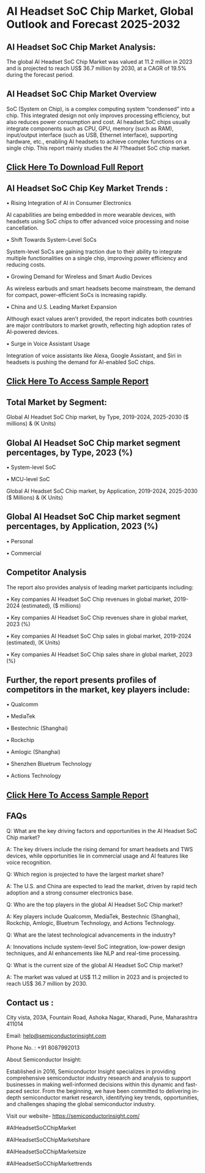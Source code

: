 AI Headset SoC Chip Market, Global Outlook and Forecast 2025-2032
=
AI Headset SoC Chip Market Analysis:
-
The global AI Headset SoC Chip Market was valued at 11.2 million in 2023 and is projected to reach US$ 36.7 million by 2030, at a CAGR of 19.5% during the forecast period.

AI Headset SoC Chip Market Overview
-
SoC (System on Chip), is a complex computing system “condensed” into a chip. This integrated design not only improves processing efficiency, but also reduces power consumption and cost. AI headset SoC chips usually integrate components such as CPU, GPU, memory (such as RAM), input/output interface (such as USB, Ethernet interface), supporting hardware, etc., enabling AI headsets to achieve complex functions on a single chip. This report mainly studies the AI ??headset SoC chip market.

[Click Here To Download Full Report](https://semiconductorinsight.com/report/ai-headset-soc-chip-market/)
-
AI Headset SoC Chip Key Market Trends  :
-
•	Rising Integration of AI in Consumer Electronics

AI capabilities are being embedded in more wearable devices, with headsets using SoC chips to offer advanced voice processing and noise cancellation.

•	Shift Towards System-Level SoCs

System-level SoCs are gaining traction due to their ability to integrate multiple functionalities on a single chip, improving power efficiency and reducing costs.

•	Growing Demand for Wireless and Smart Audio Devices

As wireless earbuds and smart headsets become mainstream, the demand for compact, power-efficient SoCs is increasing rapidly.

•	China and U.S. Leading Market Expansion

Although exact values aren’t provided, the report indicates both countries are major contributors to market growth, reflecting high adoption rates of AI-powered devices.

•	Surge in Voice Assistant Usage

Integration of voice assistants like Alexa, Google Assistant, and Siri in headsets is pushing the demand for AI-enabled SoC chips.

[Click Here To Access Sample Report](https://semiconductorinsight.com/download-sample-report/?product_id=92812)
-
Total Market by Segment:
-
Global AI Headset SoC Chip market, by Type, 2019-2024, 2025-2030 ($ millions) & (K Units)

Global AI Headset SoC Chip market segment percentages, by Type, 2023 (%)
-
•	System-level SoC

•	MCU-level SoC

Global AI Headset SoC Chip market, by Application, 2019-2024, 2025-2030 ($ Millions) & (K Units)

Global AI Headset SoC Chip market segment percentages, by Application, 2023 (%)
-
•	Personal

•	Commercial

Competitor Analysis
-
The report also provides analysis of leading market participants including:

•	Key companies AI Headset SoC Chip revenues in global market, 2019-2024 (estimated), ($ millions)

•	Key companies AI Headset SoC Chip revenues share in global market, 2023 (%)

•	Key companies AI Headset SoC Chip sales in global market, 2019-2024 (estimated), (K Units)

•	Key companies AI Headset SoC Chip sales share in global market, 2023 (%)

Further, the report presents profiles of competitors in the market, key players include:
-
•	Qualcomm

•	MediaTek

•	Bestechnic (Shanghai)

•	Rockchip

•	Amlogic (Shanghai)

•	Shenzhen Bluetrum Technology

•	Actions Technology

[Click Here To Access Sample Report](https://semiconductorinsight.com/download-sample-report/?product_id=92812)
-
FAQs
-
Q: What are the key driving factors and opportunities in the AI Headset SoC Chip market?

A: The key drivers include the rising demand for smart headsets and TWS devices, while opportunities lie in commercial usage and AI features like voice recognition.

Q: Which region is projected to have the largest market share?

A: The U.S. and China are expected to lead the market, driven by rapid tech adoption and a strong consumer electronics base.

Q: Who are the top players in the global AI Headset SoC Chip market?

A: Key players include Qualcomm, MediaTek, Bestechnic (Shanghai), Rockchip, Amlogic, Bluetrum Technology, and Actions Technology.

Q: What are the latest technological advancements in the industry?

A: Innovations include system-level SoC integration, low-power design techniques, and AI enhancements like NLP and real-time processing.

Q: What is the current size of the global AI Headset SoC Chip market?

A: The market was valued at US$ 11.2 million in 2023 and is projected to reach US$ 36.7 million by 2030.

Contact us : 
-
City vista, 203A, Fountain Road, Ashoka Nagar, Kharadi, Pune, Maharashtra 411014

Email: help@semiconductorinsight.com

Phone No. : +91 8087992013

About Semiconductor Insight:

Established in 2016, Semiconductor Insight specializes in providing comprehensive semiconductor industry research and analysis to support businesses in making well-informed decisions within this dynamic and fast-paced sector. From the beginning, we have been committed to delivering in-depth semiconductor market research, identifying key trends, opportunities, and challenges shaping the global semiconductor industry.

Visit our website- https://semiconductorinsight.com/

#AIHeadsetSoCChipMarket 

#AIHeadsetSoCChipMarketshare

#AIHeadsetSoCChipMarketsize

#AIHeadsetSoCChipMarkettrends 
 
 

